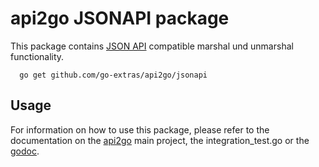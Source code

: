 # api2go JSONAPI package

This package contains [JSON API](http://jsonapi.org) compatible
marshal und unmarshal functionality.

```
  go get github.com/go-extras/api2go/jsonapi
```

## Usage

For information on how to use this package, please refer to the 
documentation on the [api2go](https://github.com/go-extras/api2go) main project, 
the integration_test.go or the [godoc](http://godoc.org/github.com/go-extras/api2go/jsonapi).
